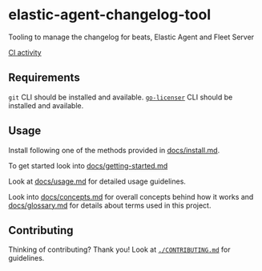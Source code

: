 # elastic-agent-changelog-tool
Tooling to manage the changelog for beats, Elastic Agent and Fleet Server

[CI activity](https://fleet-ci.elastic.co/blue/organizations/jenkins/elastic-agent-changelog-tool-mbp/activity)

## Requirements

`git` CLI should be installed and available.
[`go-licenser`](https://github.com/elastic/go-licenser) CLI should be installed and available.

## Usage

Install following one of the methods provided in [docs/install.md].

To get started look into [docs/getting-started.md]

Look at [docs/usage.md] for detailed usage guidelines.

Look into [docs/concepts.md] for overall concepts behind how it works and [docs/glossary.md] for details about terms used in this project.

[docs/install.md]: ./docs/install.md
[docs/getting-started.md]: ./docs/getting-started.md
[docs/usage.md]: ./docs/usage.md
[docs/concepts.md]: ./docs/concepts.md
[docs/glossary.md]: ./docs/glossary.md

## Contributing

Thinking of contributing? Thank you! Look at [`./CONTRIBUTING.md`](./CONTRIBUTING.md) for guidelines.
